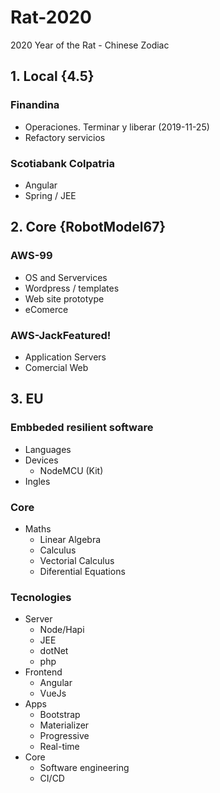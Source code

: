 # Rat-2020
2020 Year of the Rat - Chinese Zodiac 

## 1. Local {4.5}

### Finandina
* Operaciones. Terminar y liberar (2019-11-25)
* Refactory servicios

### Scotiabank Colpatria
* Angular
* Spring / JEE

## 2. Core {RobotModel67}

### AWS-99
* OS and Servervices
* Wordpress / templates
* Web site prototype
* eComerce

### AWS-JackFeatured!

* Application Servers
* Comercial Web

## 3. EU

###  Embbeded resilient software
* Languages
* Devices
  * NodeMCU (Kit)
* Ingles
 
### Core
* Maths
  * Linear Algebra
  * Calculus
  * Vectorial Calculus
  * Diferential Equations

 
### Tecnologies
* Server
  * Node/Hapi
  * JEE
  * dotNet
  * php
* Frontend
  * Angular
  * VueJs
* Apps
  * Bootstrap
  * Materializer
  * Progressive
  * Real-time
* Core
  * Software engineering
  * CI/CD
  

